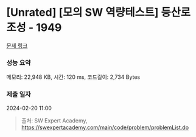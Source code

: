 # [Unrated] [모의 SW 역량테스트] 등산로 조성 - 1949 

[문제 링크](https://swexpertacademy.com/main/code/problem/problemDetail.do?contestProbId=AV5PoOKKAPIDFAUq) 

### 성능 요약

메모리: 22,948 KB, 시간: 120 ms, 코드길이: 2,734 Bytes

### 제출 일자

2024-02-20 11:00



> 출처: SW Expert Academy, https://swexpertacademy.com/main/code/problem/problemList.do